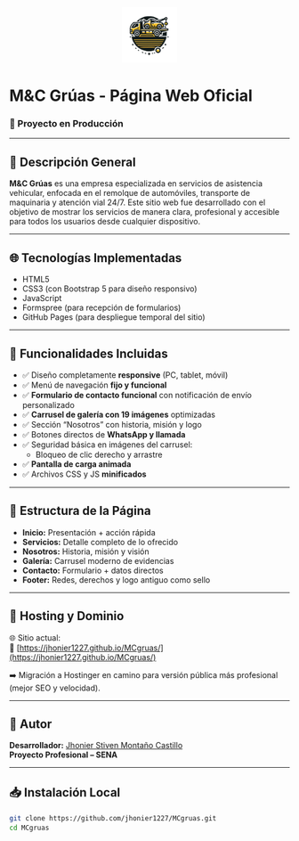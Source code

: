 <p align="center">
  <img src="./assets/img/LogoGrua1.png" alt="Logo M&C Grúas" width="100" />
</p>

# M&C Grúas - Página Web Oficial

### 🚧 Proyecto en Producción

---

## 📌 Descripción General

**M&C Grúas** es una empresa especializada en servicios de asistencia vehicular, enfocada en el remolque de automóviles, transporte de maquinaria y atención vial 24/7. Este sitio web fue desarrollado con el objetivo de mostrar los servicios de manera clara, profesional y accesible para todos los usuarios desde cualquier dispositivo.

---

## 🌐 Tecnologías Implementadas

- HTML5  
- CSS3 (con Bootstrap 5 para diseño responsivo)  
- JavaScript  
- Formspree (para recepción de formularios)  
- GitHub Pages (para despliegue temporal del sitio)

---

## 🧩 Funcionalidades Incluidas

- ✅ Diseño completamente **responsive** (PC, tablet, móvil)
- ✅ Menú de navegación **fijo y funcional**
- ✅ **Formulario de contacto funcional** con notificación de envío personalizado
- ✅ **Carrusel de galería con 19 imágenes** optimizadas
- ✅ Sección “Nosotros” con historia, misión y logo
- ✅ Botones directos de **WhatsApp y llamada**
- ✅ Seguridad básica en imágenes del carrusel:
  - Bloqueo de clic derecho y arrastre
- ✅ **Pantalla de carga animada**
- ✅ Archivos CSS y JS **minificados**

---

## 📸 Estructura de la Página

- **Inicio:** Presentación + acción rápida
- **Servicios:** Detalle completo de lo ofrecido
- **Nosotros:** Historia, misión y visión
- **Galería:** Carrusel moderno de evidencias
- **Contacto:** Formulario + datos directos
- **Footer:** Redes, derechos y logo antiguo como sello

---

## 🧾 Hosting y Dominio

🌐 Sitio actual:  
📍 [https://jhonier1227.github.io/MCgruas/](https://jhonier1227.github.io/MCgruas/)

➡️ Migración a Hostinger en camino para versión pública más profesional (mejor SEO y velocidad).

---

## 💼 Autor

**Desarrollador:** [Jhonier Stiven Montaño Castillo](https://github.com/jhonier1227)  
**Proyecto Profesional – SENA**

---

## 📥 Instalación Local

```bash
git clone https://github.com/jhonier1227/MCgruas.git
cd MCgruas

